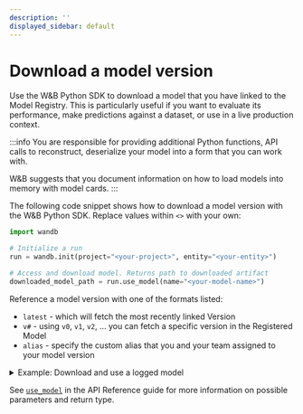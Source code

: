 ```yaml
---
description: ''
displayed_sidebar: default
---
```


# Download a model version

Use the W&B Python SDK to download a model that you have linked to the Model Registry. This is particularly useful if you want to evaluate its performance, make predictions against a dataset, or use in a live production context. 

:::info
You are responsible for providing additional Python functions, API calls to reconstruct, deserialize your model into a form that you can work with. 

W&B suggests that you document information on how to load models into memory with model cards. 
:::

The following code snippet shows how to download a model version with the W&B Python SDK. Replace values within `<>` with your own:

```python
import wandb

# Initialize a run
run = wandb.init(project="<your-project>", entity="<your-entity>")

# Access and download model. Returns path to downloaded artifact
downloaded_model_path = run.use_model(name="<your-model-name>")
```

Reference a model version with one of the formats listed:

* `latest` - which will fetch the most recently linked Version
* `v#` - using `v0`, `v1`, `v2`, ... you can fetch a specific version in the Registered Model
* `alias` - specify the custom alias that you and your team assigned to your model version


<details>

<summary>Example: Download and use a logged model</summary>

For example, in the proceeding code snippet a user called the `use_model` API. They specified the name of the model artifact they want to fetch and they also provided a version/alias. They then stored the path that is returned from the API to the `downloaded_model_path` variable.

```python
import wandb

entity = "luka"
project = "NLP_Experiments"
alias = "latest"  # semantic nickname or identifier for the model version
model_artifact_name = "fine-tuned-model"

# Initialize a run
run = wandb.init(project=project, entity=entity)
# Access and download model. Returns path to downloaded artifact

downloaded_model_path = run.use_model(name=f"{model_artifact_name}:{alias}")
```
</details>

See [`use_model`](../../ref/python/run.md#use_model) in the API Reference guide for more information on possible parameters and return type.
